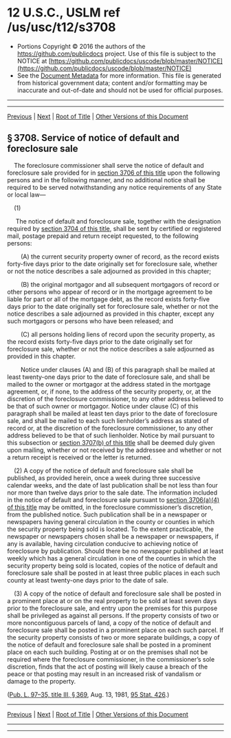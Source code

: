 ---
---

# 12 U.S.C., USLM ref /us/usc/t12/s3708

* Portions Copyright © 2016 the authors of the https://github.com/publicdocs project.
  Use of this file is subject to the NOTICE at [https://github.com/publicdocs/uscode/blob/master/NOTICE](https://github.com/publicdocs/uscode/blob/master/NOTICE)
* See the [Document Metadata](././../../../..//README.md) for more information.
  This file is generated from historical government data; content and/or formatting may be inaccurate and out-of-date and should not be used for official purposes.

----------
----------

[Previous](./../../../..//us/usc/t12/ch38/m__us_usc_t12_s3707.md) | [Next](./../../../..//us/usc/t12/ch38/m__us_usc_t12_s3709.md) | [Root of Title](./../../../../) | [Other Versions of this Document](https://publicdocs.github.io/go/links?ns=uslm&ref=%2Fus%2Fusc%2Ft12%2Fs3708)

## § 3708. Service of notice of default and foreclosure sale

    The foreclosure commissioner shall serve the notice of default and foreclosure sale provided for in [section 3706 of this title][/us/usc/t12/s3706] upon the following persons and in the following manner, and no additional notice shall be required to be served notwithstanding any notice requirements of any State or local law—

    (1)

     The notice of default and foreclosure sale, together with the designation required by [section 3704 of this title][/us/usc/t12/s3704], shall be sent by certified or registered mail, postage prepaid and return receipt requested, to the following persons:

        (A) the current security property owner of record, as the record exists forty-five days prior to the date originally set for foreclosure sale, whether or not the notice describes a sale adjourned as provided in this chapter;

        (B) the original mortgagor and all subsequent mortgagors of record or other persons who appear of record or in the mortgage agreement to be liable for part or all of the mortgage debt, as the record exists forty-five days prior to the date originally set for foreclosure sale, whether or not the notice describes a sale adjourned as provided in this chapter, except any such mortgagors or persons who have been released; and

        (C) all persons holding liens of record upon the security property, as the record exists forty-five days prior to the date originally set for foreclosure sale, whether or not the notice describes a sale adjourned as provided in this chapter.

        Notice under clauses (A) and (B) of this paragraph shall be mailed at least twenty-one days prior to the date of foreclosure sale, and shall be mailed to the owner or mortgagor at the address stated in the mortgage agreement, or, if none, to the address of the security property, or, at the discretion of the foreclosure commissioner, to any other address believed to be that of such owner or mortgagor. Notice under clause (C) of this paragraph shall be mailed at least ten days prior to the date of foreclosure sale, and shall be mailed to each such lienholder’s address as stated of record or, at the discretion of the foreclosure commissioner, to any other address believed to be that of such lienholder. Notice by mail pursuant to this subsection or [section 3707(b) of this title][/us/usc/t12/s3707/b] shall be deemed duly given upon mailing, whether or not received by the addressee and whether or not a return receipt is received or the letter is returned.

    (2) A copy of the notice of default and foreclosure sale shall be published, as provided herein, once a week during three successive calendar weeks, and the date of last publication shall be not less than four nor more than twelve days prior to the sale date. The information included in the notice of default and foreclosure sale pursuant to [section 3706(a)(4) of this title][/us/usc/t12/s3706/a/4] may be omitted, in the foreclosure commissioner’s discretion, from the published notice. Such publication shall be in a newspaper or newspapers having general circulation in the county or counties in which the security property being sold is located. To the extent practicable, the newspaper or newspapers chosen shall be a newspaper or newspapers, if any is available, having circulation conducive to achieving notice of foreclosure by publication. Should there be no newspaper published at least weekly which has a general circulation in one of the counties in which the security property being sold is located, copies of the notice of default and foreclosure sale shall be posted in at least three public places in each such county at least twenty-one days prior to the date of sale.

    (3) A copy of the notice of default and foreclosure sale shall be posted in a prominent place at or on the real property to be sold at least seven days prior to the foreclosure sale, and entry upon the premises for this purpose shall be privileged as against all persons. If the property consists of two or more noncontiguous parcels of land, a copy of the notice of default and foreclosure sale shall be posted in a prominent place on each such parcel. If the security property consists of two or more separate buildings, a copy of the notice of default and foreclosure sale shall be posted in a prominent place on each such building. Posting at or on the premises shall not be required where the foreclosure commissioner, in the commissioner’s sole discretion, finds that the act of posting will likely cause a breach of the peace or that posting may result in an increased risk of vandalism or damage to the property.

([Pub. L. 97–35, title III, § 369][/us/pl/97/35/s369], Aug. 13, 1981, [95 Stat. 426][/us/stat/95/426].)

----------

[Previous](./../../../..//us/usc/t12/ch38/m__us_usc_t12_s3707.md) | [Next](./../../../..//us/usc/t12/ch38/m__us_usc_t12_s3709.md) | [Root of Title](./../../../../) | [Other Versions of this Document](https://publicdocs.github.io/go/links?ns=uslm&ref=%2Fus%2Fusc%2Ft12%2Fs3708)

----------
----------

[/us/usc/t12/s3706]: https://publicdocs.github.io/go/links?ns=uslm&ref=%2Fus%2Fusc%2Ft12%2Fs3706
[/us/usc/t12/s3704]: https://publicdocs.github.io/go/links?ns=uslm&ref=%2Fus%2Fusc%2Ft12%2Fs3704
[/us/usc/t12/s3707/b]: https://publicdocs.github.io/go/links?ns=uslm&ref=%2Fus%2Fusc%2Ft12%2Fs3707%2Fb
[/us/usc/t12/s3706/a/4]: https://publicdocs.github.io/go/links?ns=uslm&ref=%2Fus%2Fusc%2Ft12%2Fs3706%2Fa%2F4
[/us/pl/97/35/s369]: https://publicdocs.github.io/go/links?ns=uslm&ref=%2Fus%2Fpl%2F97%2F35%2Fs369
[/us/stat/95/426]: https://publicdocs.github.io/go/links?ns=uslm&ref=%2Fus%2Fstat%2F95%2F426


